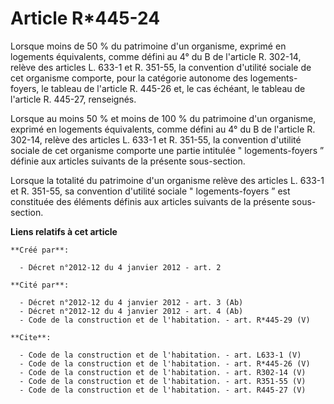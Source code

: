 # Article R*445-24

Lorsque moins de 50 % du patrimoine d'un organisme, exprimé en logements équivalents, comme défini au 4° du B de l'article R.
302-14, relève des articles L. 633-1 et R. 351-55, la convention d'utilité sociale de cet organisme comporte, pour la
catégorie autonome des logements-foyers, le tableau de l'article R. 445-26 et, le cas échéant, le tableau de l'article R.
445-27, renseignés. 

Lorsque au moins 50 % et moins de 100 % du patrimoine d'un organisme, exprimé en logements équivalents, comme défini au 4° du
B de l'article R. 302-14, relève des articles L. 633-1 et R. 351-55, la convention d'utilité sociale de cet organisme
comporte une partie intitulée " logements-foyers ” définie aux articles suivants de la présente sous-section. 

Lorsque la totalité du patrimoine d'un organisme relève des articles L. 633-1 et R. 351-55, sa convention d'utilité sociale "
logements-foyers ” est constituée des éléments définis aux articles suivants de la présente sous-section.

**Liens relatifs à cet article**

	**Créé par**:

	  - Décret n°2012-12 du 4 janvier 2012 - art. 2

	**Cité par**:

	  - Décret n°2012-12 du 4 janvier 2012 - art. 3 (Ab)
	  - Décret n°2012-12 du 4 janvier 2012 - art. 4 (Ab)
	  - Code de la construction et de l'habitation. - art. R*445-29 (V)

	**Cite**:

	  - Code de la construction et de l'habitation. - art. L633-1 (V)
	  - Code de la construction et de l'habitation. - art. R*445-26 (V)
	  - Code de la construction et de l'habitation. - art. R302-14 (V)
	  - Code de la construction et de l'habitation. - art. R351-55 (V)
	  - Code de la construction et de l'habitation. - art. R445-27 (V)
